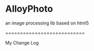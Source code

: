 AlloyPhoto
===========================
an image processing lib based on html5

===========================

My Change Log
